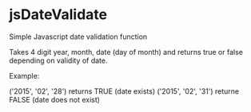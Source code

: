 # jsDateValidate
Simple Javascript date validation function

Takes 4 digit year, month, date (day of month) and returns true or false depending on validity of date.

Example:

('2015', '02', '28') returns TRUE (date exists)
('2015', '02', '31') returne FALSE (date does not exist)
